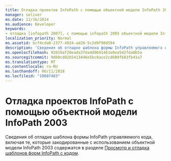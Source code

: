 ```yaml
---
title: Отладка проектов InfoPath с помощью объектной модели InfoPath 2003
manager: soliver
ms.date: 11/16/2014
ms.audience: Developer
keywords:
- отладка [infopath 2007], с помощью infopath 2003 объектной модели InfoPath 2007 отладки, отладки проектов [InfoPath 2007]
localization_priority: Normal
ms.assetid: bcf4cda0-2377-4924-ad26-5c2d9f98d594
description: 'Сведения об отладке шаблона формы InfoPath управляемого кода, включая те, которые закодированные с использованием объектной модели InfoPath 2003, в разделе как: предварительный просмотр и отладка шаблонов форм InfoPath с кодом.'
ms.openlocfilehash: 92019af20eada3fda4d9691461e0ea5d2fda0b5a
ms.sourcegitcommit: 9d60cd82b5413446e5bc8ace2cd689f683fb41a7
ms.translationtype: MT
ms.contentlocale: ru-RU
ms.lasthandoff: 06/11/2018
ms.locfileid: "19807483"
---
```

# <a name="debug-infopath-projects-using-the-infopath-2003-object-model"></a>Отладка проектов InfoPath с помощью объектной модели InfoPath 2003

Сведения об отладке шаблона формы InfoPath управляемого кода, включая те, которые закодированные с использованием объектной модели InfoPath 2003 содержатся в разделе [Просмотр и отладка шаблонов форм InfoPath с кодом](how-to-preview-and-debug-infopath-form-templates-with-code.md).
  

